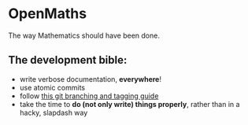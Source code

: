 # OpenMaths

The way Mathematics should have been done.

## The development bible:

- write verbose documentation, **everywhere**!
- use atomic commits
- follow [this git branching and tagging guide](http://nvie.com/files/Git-branching-model.pdf)
- take the time to **do (not only write) things properly**, rather than in a hacky, slapdash way
